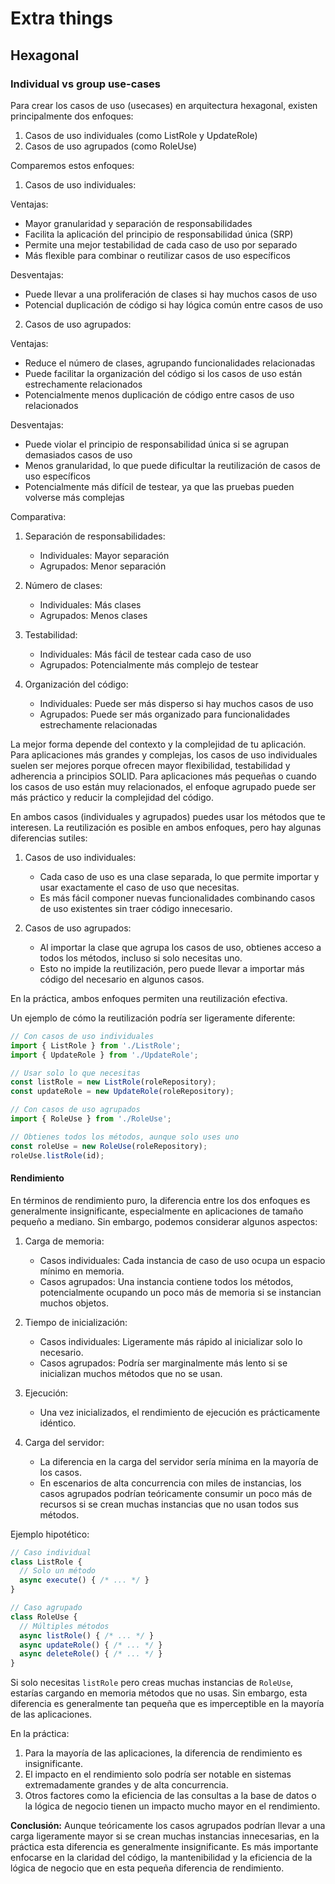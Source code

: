 # Extra things
## Hexagonal

### Individual vs group use-cases

Para crear los casos de uso (usecases) en arquitectura hexagonal, existen principalmente dos enfoques:

1. Casos de uso individuales (como ListRole y UpdateRole)
2. Casos de uso agrupados (como RoleUse)

Comparemos estos enfoques:

1. Casos de uso individuales:

Ventajas:
- Mayor granularidad y separación de responsabilidades
- Facilita la aplicación del principio de responsabilidad única (SRP)
- Permite una mejor testabilidad de cada caso de uso por separado
- Más flexible para combinar o reutilizar casos de uso específicos

Desventajas:
- Puede llevar a una proliferación de clases si hay muchos casos de uso
- Potencial duplicación de código si hay lógica común entre casos de uso

2. Casos de uso agrupados:

Ventajas:
- Reduce el número de clases, agrupando funcionalidades relacionadas
- Puede facilitar la organización del código si los casos de uso están estrechamente relacionados
- Potencialmente menos duplicación de código entre casos de uso relacionados

Desventajas:
- Puede violar el principio de responsabilidad única si se agrupan demasiados casos de uso
- Menos granularidad, lo que puede dificultar la reutilización de casos de uso específicos
- Potencialmente más difícil de testear, ya que las pruebas pueden volverse más complejas

Comparativa:

1. Separación de responsabilidades:
   - Individuales: Mayor separación
   - Agrupados: Menor separación

2. Número de clases:
   - Individuales: Más clases
   - Agrupados: Menos clases

3. Testabilidad:
   - Individuales: Más fácil de testear cada caso de uso
   - Agrupados: Potencialmente más complejo de testear

4. Organización del código:
   - Individuales: Puede ser más disperso si hay muchos casos de uso
   - Agrupados: Puede ser más organizado para funcionalidades estrechamente relacionadas

La mejor forma depende del contexto y la complejidad de tu aplicación. Para aplicaciones más grandes y complejas, los casos de uso individuales suelen ser mejores porque ofrecen mayor flexibilidad, testabilidad y adherencia a principios SOLID. Para aplicaciones más pequeñas o cuando los casos de uso están muy relacionados, el enfoque agrupado puede ser más práctico y reducir la complejidad del código.

En ambos casos (individuales y agrupados) puedes usar los métodos que te interesen. La reutilización es posible en ambos enfoques, pero hay algunas diferencias sutiles:

1. Casos de uso individuales:
   - Cada caso de uso es una clase separada, lo que permite importar y usar exactamente el caso de uso que necesitas.
   - Es más fácil componer nuevas funcionalidades combinando casos de uso existentes sin traer código innecesario.

2. Casos de uso agrupados:
   - Al importar la clase que agrupa los casos de uso, obtienes acceso a todos los métodos, incluso si solo necesitas uno.
   - Esto no impide la reutilización, pero puede llevar a importar más código del necesario en algunos casos.

En la práctica, ambos enfoques permiten una reutilización efectiva.

Un ejemplo de cómo la reutilización podría ser ligeramente diferente:

```typescript
// Con casos de uso individuales
import { ListRole } from './ListRole';
import { UpdateRole } from './UpdateRole';

// Usar solo lo que necesitas
const listRole = new ListRole(roleRepository);
const updateRole = new UpdateRole(roleRepository);

// Con casos de uso agrupados
import { RoleUse } from './RoleUse';

// Obtienes todos los métodos, aunque solo uses uno
const roleUse = new RoleUse(roleRepository);
roleUse.listRole(id);
```
#### Rendimiento

En términos de rendimiento puro, la diferencia entre los dos enfoques es generalmente insignificante, especialmente en aplicaciones de tamaño pequeño a mediano. Sin embargo, podemos considerar algunos aspectos:

1. Carga de memoria:
   - Casos individuales: Cada instancia de caso de uso ocupa un espacio mínimo en memoria.
   - Casos agrupados: Una instancia contiene todos los métodos, potencialmente ocupando un poco más de memoria si se instancian muchos objetos.

2. Tiempo de inicialización:
   - Casos individuales: Ligeramente más rápido al inicializar solo lo necesario.
   - Casos agrupados: Podría ser marginalmente más lento si se inicializan muchos métodos que no se usan.

3. Ejecución:
   - Una vez inicializados, el rendimiento de ejecución es prácticamente idéntico.

4. Carga del servidor:
   - La diferencia en la carga del servidor sería mínima en la mayoría de los casos.
   - En escenarios de alta concurrencia con miles de instancias, los casos agrupados podrían teóricamente consumir un poco más de recursos si se crean muchas instancias que no usan todos sus métodos.

Ejemplo hipotético:

```typescript
// Caso individual
class ListRole {
  // Solo un método
  async execute() { /* ... */ }
}

// Caso agrupado
class RoleUse {
  // Múltiples métodos
  async listRole() { /* ... */ }
  async updateRole() { /* ... */ }
  async deleteRole() { /* ... */ }
}
```

Si solo necesitas `listRole` pero creas muchas instancias de `RoleUse`, estarías cargando en memoria métodos que no usas. Sin embargo, esta diferencia es generalmente tan pequeña que es imperceptible en la mayoría de las aplicaciones.

En la práctica:
1. Para la mayoría de las aplicaciones, la diferencia de rendimiento es insignificante.
2. El impacto en el rendimiento solo podría ser notable en sistemas extremadamente grandes y de alta concurrencia.
3. Otros factores como la eficiencia de las consultas a la base de datos o la lógica de negocio tienen un impacto mucho mayor en el rendimiento.

**Conclusión:**
Aunque teóricamente los casos agrupados podrían llevar a una carga ligeramente mayor si se crean muchas instancias innecesarias, en la práctica esta diferencia es generalmente insignificante. Es más importante enfocarse en la claridad del código, la mantenibilidad y la eficiencia de la lógica de negocio que en esta pequeña diferencia de rendimiento.


